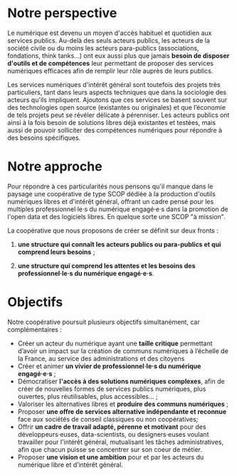 
# Notre perspective

Le numérique est devenu un moyen d'accès habituel et quotidien aux services publics. Au-delà des seuls acteurs publics, les acteurs de la société civile ou du moins les acteurs para-publics (associations, fondations, think tanks...) ont eux aussi plus que jamais **besoin de disposer d'outils et de compétences** leur permettant de proposer des services numériques efficaces afin de remplir leur rôle auprès de leurs publics.

Les services numériques d'intérêt général sont toutefois des projets très particuliers, tant dans leurs aspects techniques que dans la sociologie des acteurs qu'ils impliquent. Ajoutons que ces services se basent souvent sur des technologies open source (existantes ou originales) et que l’économie de tels projets peut se révéler délicate à pérenniser. Les acteurs publics ont ainsi à la fois besoin de solutions libres déjà existantes et testées, mais aussi de pouvoir solliciter des compétences numériques pour répondre à des besoins spécifiques.


# Notre approche

Pour répondre à ces particularités nous pensons qu'il manque dans le paysage une coopérative de type SCOP dédiée à la production d'outils numériques libres et d'intérêt général, offrant un cadre pensé pour les multiples professionnel·le·s du numérique engagé·e·s dans la promotion de l'open data et des logiciels libres. En quelque sorte une SCOP "à mission".


La coopérative que nous proposons de créer se définit sur deux fronts : 

1. **une structure qui connaît les acteurs publics ou para-publics et qui comprend leurs besoins** ; 

2. **une structure qui comprend les attentes et les besoins des professionnel·le·s du numérique engagé·e·s**. 


# Objectifs

Notre coopérative poursuit plusieurs objectifs simultanément, car complémentaires :

- Créer un acteur du numérique ayant une **taille critique** permettant d’avoir un impact sur la création de communs numériques à l’échelle de la France, au service des administrations et des citoyens
- Créer et animer **un vivier de professionnel·le·s du numérique engagé·e·s** ;
- Démocratiser **l'accès à des solutions numériques complexes**, afin de créer de nouvelles formes de services publics numériques, plus ouvertes, plus réutilisables, plus accessibles... ; 
- Valoriser les alternatives libres et **produire des communs numériques** ;
- Proposer **une offre de services alternative indépendante et reconnue** face aux sociétés de conseil classiques ou non coopératives;
- Offrir **un cadre de travail adapté, pérenne et motivant** pour des développeurs·euses, data-scientists, ou designers·euses voulant travailler pour l'intérêt général, mutualisant les tâches administratives, afin que chacun puisse se concentrer sur son coeur de métier.
- Proposer **une vision et une ambition** pour et par les acteurs du numérique libre et d’intérêt général. 
